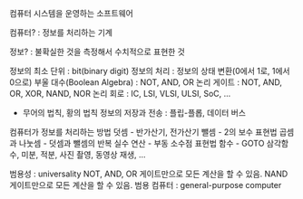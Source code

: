 컴퓨터 시스템을 운영하는 소프트웨어

컴퓨터?
: 정보를 처리하는 기계

정보?
: 불확실한 것을 측정해서 수치적으로 표현한 것

정보의 최소 단위 : bit(binary digit)
정보의 처리 : 정보의 상태 변환(0에서 1로, 1에서 0으로)
부울 대수(Boolean Algebra) : NOT, AND, OR
논리 게이트 : NOT, AND, OR, XOR, NAND, NOR
논리 회로 : IC, LSI, VLSI, ULSI, SoC, ...
- 무어의 법칙, 황의 법칙
정보의 저장과 전송 : 플립-플롭, 데이터 버스

컴퓨터가 정보를 처리하는 방법
덧셈 - 반가산기, 전가산기
뺄셈 - 2의 보수 표현법
곱셈과 나눗셈 - 덧셈과 뺄셈의 반복
실수 연산 - 부동 소수점 표현법
함수 - GOTO
삼각함수, 미분, 적분, 사진 촬영, 동영상 재생, ...

범용성 : universality
NOT, AND, OR 게이트만으로 모든 계산을 할 수 있음.
NAND 게이트만으로 모든 계산을 할 수 있음.
범용 컴퓨터 : general-purpose computer

